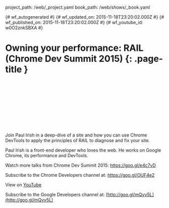 project_path: /web/_project.yaml
book_path: /web/shows/_book.yaml

{# wf_autogenerated #}
{# wf_updated_on: 2015-11-18T23:20:02.000Z #}
{# wf_published_on: 2015-11-18T23:20:02.000Z #}
{# wf_youtube_id: w0O2znkSBXA #}

# Owning your performance: RAIL (Chrome Dev Summit 2015) {: .page-title }


<div class="video-wrapper">
  <iframe class="devsite-embedded-youtube-video" data-video-id="w0O2znkSBXA"
          data-autohide="1" data-showinfo="0" frameborder="0" allowfullscreen>
  </iframe>
</div>

Join Paul Irish in a deep-dive of a site and how you can use Chrome DevTools to apply the principles of RAIL to diagnose and fix your site.

Paul Irish is a front-end developer who loves the web. He works on Google Chrome, its performance and DevTools.

Watch more talks from Chrome Dev Summit 2015: https://goo.gl/e4c7vD

Subscribe to the Chrome Developers channel at: https://goo.gl/OUF4e2

View on [YouTube](https://youtu.be/w0O2znkSBXA)

Subscribe to the Google Developers channel at: [http://goo.gl/mQyv5L](http://goo.gl/mQyv5L)
